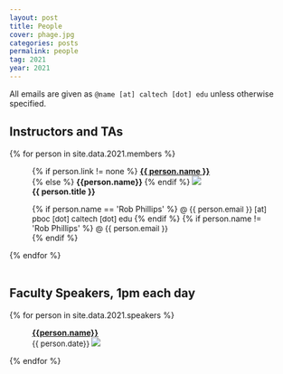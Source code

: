 ```yaml
---
layout: post
title: People
cover: phage.jpg
categories: posts
permalink: people
tag: 2021
year: 2021
---
```


All emails are given as `@name [at] caltech [dot] edu` unless otherwise specified.

## Instructors and TAs
{% for person in site.data.2021.members %}
<div id="person-im">
<figure>

{% if person.link != none %}
<b> <a href="{{person.link}}" target=" blank">{{ person.name }}</a></b><br/>
{% else %}
<b> {{person.name}} </b>
{% endif %}
<img src="{{ site.baseurl }}/images/people/{{ person.image }}"><br />
<b>{{ person.title }} </b>
<figcaption>
{% if person.name == 'Rob Phillips' %}
<span style="font-size: 10pt;"> @ {{ person.email }} [at] pboc [dot] caltech [dot] edu </span>
{% endif %}
{% if person.name != 'Rob Phillips' %}
<span style="font-size: 10pt;"> @ {{ person.email }} </span><br />
{% endif %}
<span class="stretch"></span>
</figcaption>
</figure>
</div>
{% endfor %}
<br/>
<br/>


## Faculty Speakers, 1pm each day

{% for person in site.data.2021.speakers %}
<div id="person-im">
<figure>
<b><a href="{{person.link}}">{{person.name}}</a></b><br/>
<span style="font-size: 10pt;">  {{ person.date}} </span>
<img src="{{site.baseurl}}/images/people/{{person.image}}"><br/>
</figure>
</div>
{% endfor %}
